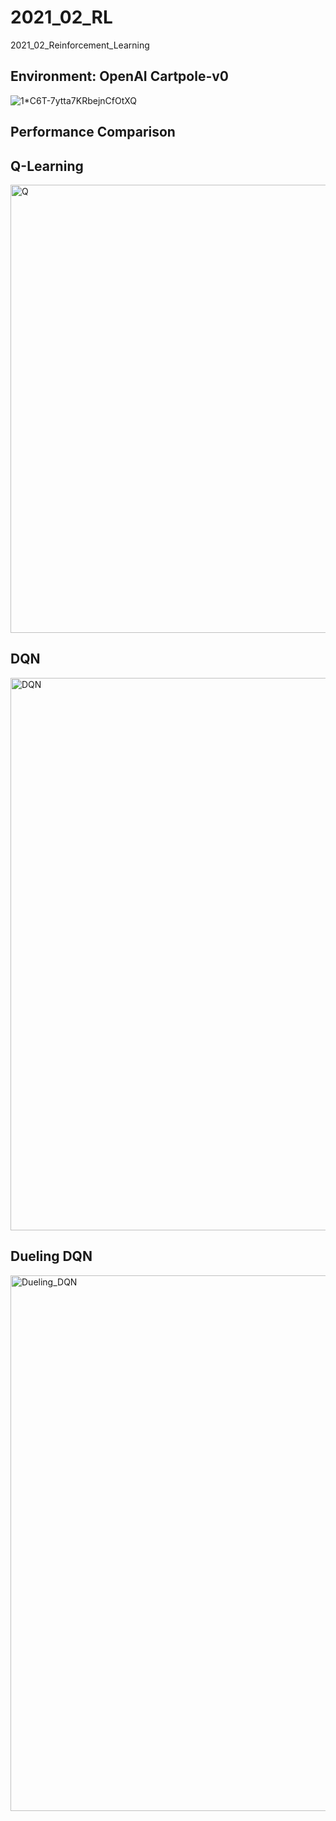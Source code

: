 # 2021_02_RL
2021_02_Reinforcement_Learning



## Environment: OpenAI Cartpole-v0

![1*C6T-7ytta7KRbejnCfOtXQ](https://user-images.githubusercontent.com/58621656/170983126-f6fb06a4-d09d-4c5c-acf0-46376548a9ce.gif)


## Performance Comparison


## Q-Learning

<img width="717" alt="Q" src="https://user-images.githubusercontent.com/58621656/170982929-3bec24bd-9e6b-4310-b134-5252b6f91a0f.png">


## DQN

<img width="884" alt="DQN" src="https://user-images.githubusercontent.com/58621656/170982754-4176b49e-ee2b-43fd-930a-43cf74f0eec2.png">

## Dueling DQN


<img width="857" alt="Dueling_DQN" src="https://user-images.githubusercontent.com/58621656/170982854-ca98313d-da9f-4169-b29d-e797550f31b9.png">


